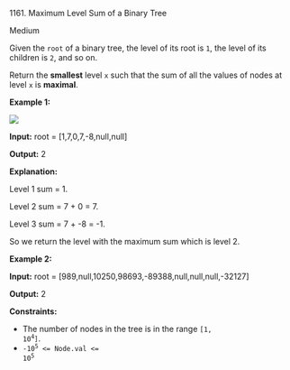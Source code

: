 1161\. Maximum Level Sum of a Binary Tree

Medium

Given the `root` of a binary tree, the level of its root is `1`, the level of its children is `2`, and so on.

Return the **smallest** level `x` such that the sum of all the values of nodes at level `x` is **maximal**.

**Example 1:**

![](https://leetcode-in-java.github.io/src/main/java/g1101_1200/s1161_maximum_level_sum_of_a_binary_tree/capture.jpg)

**Input:** root = [1,7,0,7,-8,null,null]

**Output:** 2

**Explanation:**  

Level 1 sum = 1. 

Level 2 sum = 7 + 0 = 7. 

Level 3 sum = 7 + -8 = -1. 

So we return the level with the maximum sum which is level 2.

**Example 2:**

**Input:** root = [989,null,10250,98693,-89388,null,null,null,-32127]

**Output:** 2

**Constraints:**

*   The number of nodes in the tree is in the range <code>[1, 10<sup>4</sup>]</code>.
*   <code>-10<sup>5</sup> <= Node.val <= 10<sup>5</sup></code>